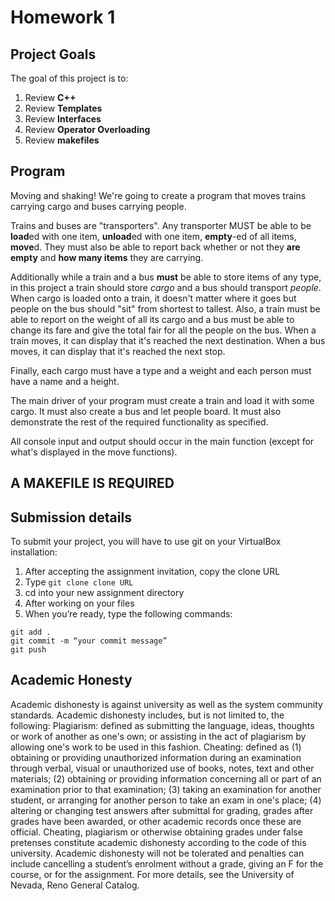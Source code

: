 # Homework 1

## Project Goals
The goal of this project is to:
1.	Review **C++**
2.  Review **Templates**
3.  Review **Interfaces**
4.  Review **Operator Overloading**
5.  Review **makefiles**

## Program
Moving and shaking! We're going to create a program that moves trains carrying cargo and buses carrying people. 

Trains and buses are "transporters". Any transporter MUST be able to be **load**ed with one item, **unload**ed with one item, **empty**-ed of all items, **move**d. They must also be able to report back whether or not they **are empty** and **how many items** they are carrying.  

Additionally while a train and a bus **must** be able to store items of any type, in this project a train should store *cargo* and a bus should transport *people*. When cargo is loaded onto a train, it doesn't matter where it goes but people on the bus should "sit" from shortest to tallest. Also, a train must be able to report on the weight of all its cargo and a bus must be able to change its fare and give the total fair for all the people on the bus. When a train moves, it can display that it's reached the next destination. When a bus moves, it can display that it's reached the next stop.

Finally, each cargo must have a type and a weight and each person must have a name and a height.

The main driver of your program must create a train and load it with some cargo. It must also create a bus and let people board. It must also demonstrate the rest of the required functionality as specified.  

All console input and output should occur in the main function (except for what's displayed in the move functions).  

## **A MAKEFILE IS REQUIRED**

## Submission details
To submit your project, you will have to use git on your VirtualBox installation:
1.	After accepting the assignment invitation, copy the clone URL
2.	Type 
```git clone clone URL```
3.	cd into your new assignment directory
4.	After working on your files
5.	When you’re ready, type the following commands: 
```
git add .
git commit -m “your commit message”
git push
```
## Academic Honesty
Academic dishonesty is against university as well as the system community standards. Academic dishonesty includes, but is not limited to, the following:
Plagiarism: defined as submitting the language, ideas, thoughts or work of another as one's own; or assisting in the act of plagiarism by allowing one's work to be used in this fashion.
Cheating: defined as (1) obtaining or providing unauthorized information during an examination through verbal, visual or unauthorized use of books, notes, text and other materials; (2) obtaining or providing information concerning all or part of an examination prior to that examination; (3) taking an examination for another student, or arranging for another person to take an exam in one's place; (4) altering or changing test answers after submittal for grading, grades after grades have been awarded, or other academic records once these are official.
Cheating, plagiarism or otherwise obtaining grades under false pretenses constitute academic
dishonesty according to the code of this university. Academic dishonesty will not be tolerated and
penalties can include cancelling a student’s enrolment without a grade, giving an F for the course, or for the assignment. For more details, see the University of Nevada, Reno General Catalog.
